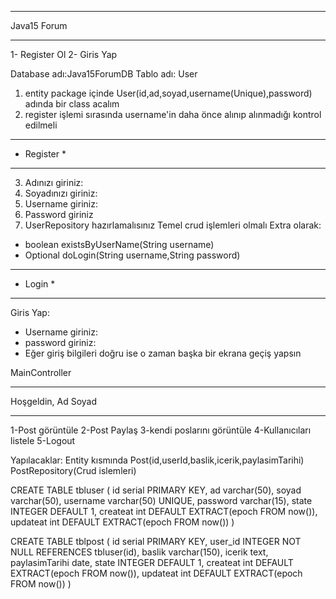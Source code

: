 *****************
Java15 Forum
*****************
1- Register Ol
2- Giris Yap

Database adı:Java15ForumDB
Tablo adı: User
1. entity package içinde User(id,ad,soyad,username(Unique),password) adında bir class acalım
2. register işlemi sırasında username'in daha önce alınıp alınmadığı kontrol edilmeli
**********
* Register *
**********
3. Adınızı giriniz:
4. Soyadınızı giriniz:
5. Username giriniz:
6. Password giriniz
7. UserRepository hazırlamalısınız Temel crud işlemleri olmalı Extra olarak:
  - boolean existsByUserName(String username)
  - Optional<USER> doLogin(String username,String password)
**********
* Login *
**********
Giris Yap:
  - Username giriniz:
  - password giriniz:
  - Eğer giriş bilgileri doğru ise o zaman başka bir ekrana geçiş yapsın 

MainController

********************
Hoşgeldin, Ad Soyad
********************
1-Post görüntüle
2-Post Paylaş
3-kendi poslarını görüntüle
4-Kullanıcıları listele
5-Logout

Yapılacaklar:
Entity kısmında Post(id,userId,baslik,icerik,paylasimTarihi)
PostRepository(Crud islemleri)


CREATE TABLE tbluser
(
id serial PRIMARY KEY,
ad varchar(50),
soyad varchar(50),
username varchar(50) UNIQUE,
password varchar(15),
state INTEGER DEFAULT 1,
createat int DEFAULT EXTRACT(epoch FROM now()),
updateat int DEFAULT EXTRACT(epoch FROM now())
)

CREATE TABLE tblpost
(
id serial PRIMARY KEY,
user_id INTEGER NOT NULL REFERENCES tbluser(id),
baslik varchar(150),
icerik text,
paylasimTarihi date,
state INTEGER DEFAULT 1,
createat int DEFAULT EXTRACT(epoch FROM now()),
updateat int DEFAULT EXTRACT(epoch FROM now())
)